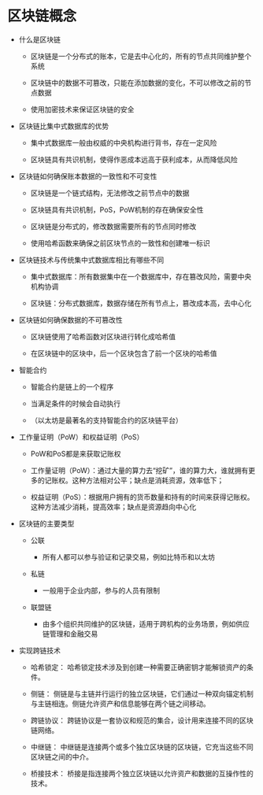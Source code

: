 # **区块链概念**

*   什么是区块链

    *   区块链是一个分布式的账本，它是去中心化的，所有的节点共同维护整个系统

    *   区块链中的数据不可篡改，只能在添加数据的变化，不可以修改之前的节点数据

    *   使用加密技术来保证区块链的安全

*   区块链比集中式数据库的优势

    *   集中式数据库一般由权威的中央机构进行背书，存在一定风险

    *   区块链具有共识机制，使得作恶成本远高于获利成本，从而降低风险

*   区块链如何确保账本数据的一致性和不可变性

    *   区块链是一个链式结构，无法修改之前节点中的数据

    *   区块链具有共识机制，PoS，PoW机制的存在确保安全性

    *   区块链是分布式的，修改数据需要所有的节点同时修改

    *   使用哈希函数来确保之前区块节点的一致性和创建唯一标识

*   区块链技术与传统集中式数据库相比有哪些不同

    *   集中式数据库：所有数据集中在一个数据库中，存在篡改风险，需要中央机构协调

    *   区块链：分布式数据库，数据存储在所有节点上，篡改成本高，去中心化

*   区块链如何确保数据的不可篡改性

    *   区块链使用了哈希函数对区块进行转化成哈希值

    *   在区块链中的区块中，后一个区块包含了前一个区块的哈希值

*   智能合约

    *   智能合约是链上的一个程序

    *   当满足条件的时候会自动执行

    *   （以太坊是最著名的支持智能合约的区块链平台）

*   工作量证明（PoW）和权益证明（PoS）

    *   PoW和PoS都是来获取记账权

    *   工作量证明（PoW）：通过大量的算力去“挖矿”，谁的算力大，谁就拥有更多的记账权。这种方法相对公平；缺点是消耗资源，效率低下；

    *   权益证明（PoS）：根据用户拥有的货币数量和持有的时间来获得记账权。这种方法减少消耗，提高效率；缺点是资源趋向中心化

*   区块链的主要类型

    *   公联

        *   所有人都可以参与验证和记录交易，例如比特币和以太坊

    *   私链

        *   一般用于企业内部，参与的人员有限制

    *   联盟链

        *   由多个组织共同维护的区块链，适用于跨机构的业务场景，例如供应链管理和金融交易

*   实现跨链技术

    *   哈希锁定： 哈希锁定技术涉及到创建一种需要正确密钥才能解锁资产的条件。

    *   侧链： 侧链是与主链并行运行的独立区块链，它们通过一种双向锚定机制与主链相连。侧链允许资产和信息能够在两个链之间移动。

    *   跨链协议： 跨链协议是一套协议和规范的集合，设计用来连接不同的区块链网络。

    *   中继链： 中继链是连接两个或多个独立区块链的区块链，它充当这些不同区块链之间的中介。

    *   桥接技术： 桥接是指连接两个独立区块链以允许资产和数据的互操作性的技术。
